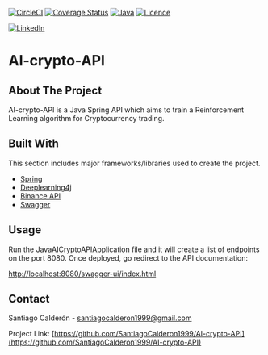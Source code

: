 [![CircleCI][circleci-shield]][circleci-url]
[![Coverage Status](https://coveralls.io/repos/github/SantiagoCalderon1999/AI-crypto-API/badge.svg?branch=main)](https://coveralls.io/github/SantiagoCalderon1999/AI-crypto-API?branch=main)
[![Java][java-shield]][java-url]
[![Licence][licence-shield]][licence-url]

[![LinkedIn][linkedin-shield]][linkedin-url]


# AI-crypto-API


## About The Project

AI-crypto-API is a Java Spring API which aims to train a Reinforcement Learning algorithm for Cryptocurrency trading.

## Built With

This section includes major frameworks/libraries used to create the project.

* [Spring](https://spring.io/)
* [Deeplearning4j](https://deeplearning4j.konduit.ai/)
* [Binance API](https://github.com/binance-exchange/binance-java-api)
* [Swagger](https://swagger.io)

## Usage

Run the JavaAICryptoAPIApplication file and it will create a list of endpoints on the port 8080.
Once deployed, go redirect to the API documentation:

[http://localhost:8080/swagger-ui/index.html](http://localhost:8080/swagger-ui/index.html)

## Contact

Santiago Calderón - [santiagocalderon1999@gmail.com](mailto:santiagocalderon1999@gmail.com)

Project Link: [https://github.com/SantiagoCalderon1999/AI-crypto-API](https://github.com/SantiagoCalderon1999/AI-crypto-API)


[circleci-shield]: https://circleci.com/gh/SantiagoCalderon1999/AI-crypto-API/tree/main.svg?style=shield
[circleci-url]: https://circleci.com/gh/SantiagoCalderon1999/AI-crypto-API/tree/main
[test-coverage-shield]: https://img.shields.io/badge/Java-18-orange
[test-coverage-url]: https://www.oracle.com/java/technologies/javase/jdk18-archive-downloads.html
[java-shield]: https://img.shields.io/badge/Java-18-orange
[java-url]: https://www.oracle.com/java/technologies/javase/jdk18-archive-downloads.html
[licence-shield]: https://img.shields.io/hexpm/l/apa
[licence-url]: https://github.com/SantiagoCalderon1999/AI-crypto-API/blob/main/LICENSE

[linkedin-shield]: https://img.shields.io/badge/LinkedIn-0077B5?style=for-the-badge&logo=linkedin&logoColor=white
[linkedin-url]: https://co.linkedin.com/in/santiagocalderon1999
